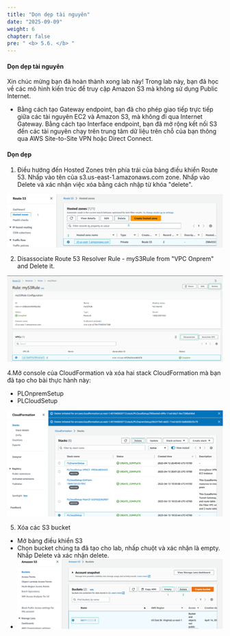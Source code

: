 ```yaml
---
title: "Dọn dẹp tài nguyên"
date: "2025-09-09"
weight: 6
chapter: false
pre: " <b> 5.6. </b> "
---
```


#### Dọn dẹp tài nguyên

Xin chúc mừng bạn đã hoàn thành xong lab này!
Trong lab này, bạn đã học về các mô hình kiến trúc để truy cập Amazon S3 mà không sử dụng Public Internet.

- Bằng cách tạo Gateway endpoint, bạn đã cho phép giao tiếp trực tiếp giữa các tài nguyên EC2 và Amazon S3, mà không đi qua Internet Gateway.
  Bằng cách tạo Interface endpoint, bạn đã mở rộng kết nối S3 đến các tài nguyên chạy trên trung tâm dữ liệu trên chỗ của bạn thông qua AWS Site-to-Site VPN hoặc Direct Connect.

#### Dọn dẹp

1. Điều hướng đến Hosted Zones trên phía trái của bảng điều khiển Route 53. Nhấp vào tên của s3.us-east-1.amazonaws.com zone. Nhấp vào Delete và xác nhận việc xóa bằng cách nhập từ khóa "delete".

![hosted zone](/images/5-Workshop/5.6-Cleanup/delete-zone.png)

2. Disassociate Route 53 Resolver Rule - myS3Rule from "VPC Onprem" and Delete it.

![hosted zone](/images/5-Workshop/5.6-Cleanup/vpc.png)

4.Mở console của CloudFormation và xóa hai stack CloudFormation mà bạn đã tạo cho bài thực hành này:

- PLOnpremSetup
- PLCloudSetup

![delete stack](/images/5-Workshop/5.6-Cleanup/delete-stack.png)

5. Xóa các S3 bucket

- Mở bảng điều khiển S3
- Chọn bucket chúng ta đã tạo cho lab, nhấp chuột và xác nhận là empty. Nhấp Delete và xác nhận delete.
- ![delete s3](/images/5-Workshop/5.6-Cleanup/delete-s3.png)
